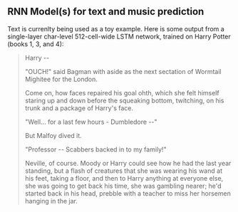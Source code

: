 ## RNN Model(s) for text and music prediction

Text is currenlty being used as a toy example. Here is some output from a
single-layer char-level 512-cell-wide LSTM network, trained on Harry Potter
(books 1, 3, and 4):

> Harry --
> 
> "OUCH!" said Bagman with aside as the next sectation of Wormtail Mighitee for
> the London.
> 
> Come on, how faces repaired his goal ohth, which she felt himself staring up and
> down before the squeaking bottom, twitching, on his trunk and a package of
> Harry's face.
> 
> "Well... for a last few hours - Dumbledore --"
> 
> But Malfoy dived it.
> 
> "Professor -- Scabbers backed in to my family!"
> 
> Neville, of course. Moody or Harry could see how he had the last year
> standing, but a flash of creatures that she was wearing his wand at his feet,
> taking a floor, and then to Harry anything at everyone else, she was going to
> get back his time, she was gambling nearer; he'd started back in his head,
> prebble with a teacher to miss her horsemen hanging in the jar.

